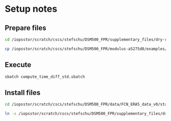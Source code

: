 # Setup notes


## Prepare files
```sh
cd /iopsstor/scratch/cscs/stefschu/DSM500_FPR/supplementary_files/dry-run/02_time_diff_std_creation

cp /iopsstor/scratch/cscs/stefschu/DSM500_FPR/modulus-a5275d8/examples/weather/graphcast/compute_time_diff_std.py compute_time_diff_std.py
```

## Execute

```sh
sbatch compute_time_diff_std.sbatch
```

## Install files

```sh
cd /iopsstor/scratch/cscs/stefschu/DSM500_FPR/data/FCN_ERA5_data_v0/stats

ln -s /iopsstor/scratch/cscs/stefschu/DSM500_FPR/supplementary_files/dry-run/02_time_diff_std_creation/data/time_diff_std.npy time_diff_std.npy
```
